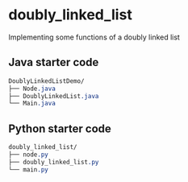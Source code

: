 # doubly_linked_list
Implementing some functions of a doubly linked list

## Java starter code

```css
DoublyLinkedListDemo/
├── Node.java
├── DoublyLinkedList.java
└── Main.java

```

## Python starter code

```css
doubly_linked_list/
├── node.py
├── doubly_linked_list.py
└── main.py
```
